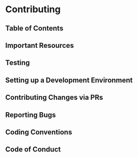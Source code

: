 # Contributing
<!-- Welcome people -->

## Table of Contents


## Important Resources


## Testing


## Setting up a Development Environment


## Contributing Changes via PRs


## Reporting Bugs


## Coding Conventions


## Code of Conduct
